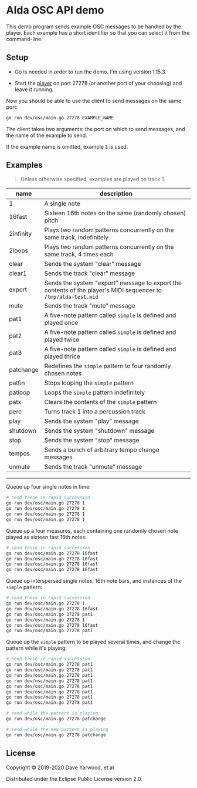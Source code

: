 # Alda OSC API demo

This demo program sends example OSC messages to be handled by the player. Each
example has a short identifier so that you can select it from the command-line.

## Setup

* Go is needed in order to run the demo. I'm using version 1.15.3.

* Start the [player](../../player) on port 27278 (or another port of your
  choosing) and leave it running.

Now you should be able to use the client to send messages on the same port:

```bash
go run dev/osc/main.go 27278 EXAMPLE_NAME
```

The client takes two arguments: the port on which to send messages, and the name
of the example to send.

If the example name is omitted, example `1` is used.

## Examples

> Unless otherwise specified, examples are played on track 1.

| name | description |
|--|--|
| 1 | A single note |
| 16fast | Sixteen 16th notes on the same (randomly chosen) pitch |
| 2infinity | Plays two random patterns concurrently on the same track, indefinitely |
| 2loops | Plays two random patterns concurrently on the same track, 4 times each |
| clear | Sends the system "clear" message |
| clear1 | Sends the track "clear" message |
| export | Sends the system "export" message to export the contents of the player's MIDI sequencer to `/tmp/alda-test.mid` |
| mute | Sends the track "mute" message |
| pat1 | A five-note pattern called `simple` is defined and played once |
| pat2 | A five-note pattern called `simple` is defined and played twice |
| pat3 | A five-note pattern called `simple` is defined and played thrice |
| patchange | Redefines the `simple` pattern to four randomly chosen notes |
| patfin | Stops looping the `simple` pattern |
| patloop | Loops the `simple` pattern indefinitely |
| patx | Clears the contents of the `simple` pattern
| perc | Turns track 1 into a percussion track |
| play | Sends the system "play" message |
| shutdown | Sends the system "shutdown" message |
| stop | Sends the system "stop" message |
| tempos | Sends a bunch of arbitrary tempo change messages |
| unmute | Sends the track "unmute" message |

---

Queue up four single notes in time:

```bash
# send these in rapid succession
go run dev/osc/main.go 27278 1
go run dev/osc/main.go 27278 1
go run dev/osc/main.go 27278 1
go run dev/osc/main.go 27278 1
```

Queue up a four measures, each containing one randomly chosen note played as
sixteen fast 16th notes:


```bash
# send these in rapid succession
go run dev/osc/main.go 27278 16fast
go run dev/osc/main.go 27278 16fast
go run dev/osc/main.go 27278 16fast
go run dev/osc/main.go 27278 16fast
```

Queue up interspersed single notes, 16th note bars, and instances of the
`simple` pattern:

```bash
# send these in rapid succession
go run dev/osc/main.go 27278 1
go run dev/osc/main.go 27278 16fast
go run dev/osc/main.go 27278 pat1
go run dev/osc/main.go 27278 1
go run dev/osc/main.go 27278 16fast
go run dev/osc/main.go 27278 pat1
```

Queue up the `simple` pattern to be played several times, and change the pattern
while it's playing:

```bash
# send these in rapid succession
go run dev/osc/main.go 27278 pat1
go run dev/osc/main.go 27278 pat1
go run dev/osc/main.go 27278 pat1
go run dev/osc/main.go 27278 pat1
go run dev/osc/main.go 27278 pat1
go run dev/osc/main.go 27278 pat1
go run dev/osc/main.go 27278 pat1
go run dev/osc/main.go 27278 pat1

# send while the pattern is playing
go run dev/osc/main.go 27278 patchange

# send while the new pattern is playing
go run dev/osc/main.go 27278 patchange
```

## License

Copyright © 2019-2020 Dave Yarwood, et al

Distributed under the Eclipse Public License version 2.0.
